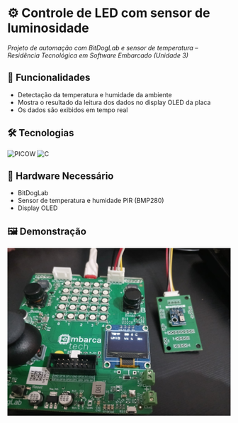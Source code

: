 # ⚙️ Controle de LED com sensor de luminosidade
*Projeto de automação com BitDogLab e sensor de temperatura – Residência Tecnológica em Software Embarcado (Unidade 3)*

## 🚀 Funcionalidades  
- Detectação da temperatura e humidade da ambiente
- Mostra o resultado da leitura dos dados no display OLED da placa
- Os dados são exibidos em tempo real  

## 🛠️ Tecnologias  
<p align="left">
  <img src="https://img.shields.io/badge/PICOW-003B71?style=for-the-badge&logo=espressif&logoColor=white" alt="PICOW">
  <img src="https://img.shields.io/badge/C-00599C?style=for-the-badge&logo=C&logoColor=white" alt="C">
</p>

## 🔌 Hardware Necessário  
- BitDogLab 
- Sensor de temperatura e humidade PIR (BMP280)
- Display OLED



## 🖼️ Demonstração

<img src="temp1.jpg" alt="imagem de demonstração">